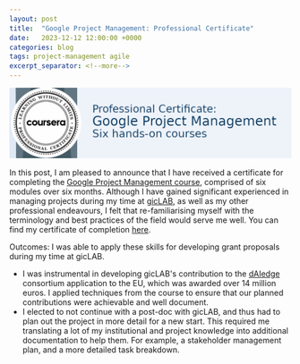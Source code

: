 ```yaml
---
layout: post
title:  "Google Project Management: Professional Certificate"
date:   2023-12-12 12:00:00 +0000
categories: blog
tags: project-management agile
excerpt_separator: <!--more-->
---
```


<img src="/assets/pics/project_manage_course.png" width="1024">

In this post, I am pleased to announce that I have received a certificate for completing the [Google Project Management course](https://www.coursera.org/professional-certificates/google-project-management), comprised of six modules over six months.
Although I have gained significant experienced in managing projects during my time at [gicLAB](giclab.dcs.gla.ac.uk/), as well as my other professional endeavours, I felt that re-familiarising myself with the terminology and best practices of the field would serve me well.
You can find my certificate of completion [here](https://coursera.org/share/62136e90fbf8f49bfb90f805712fc11c).

<!--more-->

Outcomes: I was able to apply these skills for developing grant proposals during my time at gicLAB.

- I was instrumental in developing gicLAB's contribution to the [dAIedge](https://daiedge.eu/) consortium application to the EU, which was awarded over 14 million euros.  I applied techniques from the course to ensure that our planned contributions were achievable and well document.
- I elected to not continue with a post-doc with gicLAB, and thus had to plan out the project in more detail for a new start.  This required me translating a lot of my institutional and project knowledge into additional documentation to help them.  For example, a stakeholder management plan, and a more detailed task breakdown.

